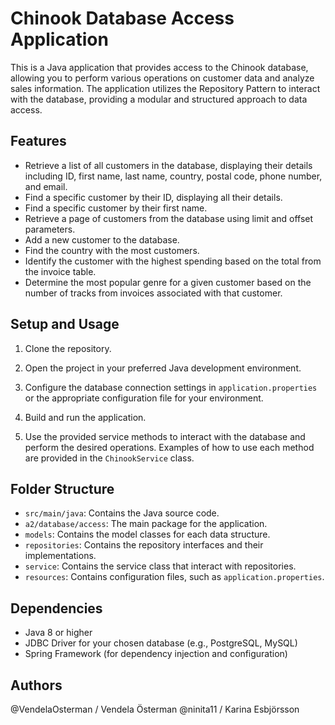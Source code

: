 # Chinook Database Access Application

This is a Java application that provides access to the Chinook database, allowing you to perform various operations on customer data and analyze sales information. The application utilizes the Repository Pattern to interact with the database, providing a modular and structured approach to data access.

## Features

- Retrieve a list of all customers in the database, displaying their details including ID, first name, last name, country, postal code, phone number, and email.
- Find a specific customer by their ID, displaying all their details.
- Find a specific customer by their first name.
- Retrieve a page of customers from the database using limit and offset parameters.
- Add a new customer to the database.
- Find the country with the most customers.
- Identify the customer with the highest spending based on the total from the invoice table.
- Determine the most popular genre for a given customer based on the number of tracks from invoices associated with that customer.

## Setup and Usage

1. Clone the repository.
2. Open the project in your preferred Java development environment.
3. Configure the database connection settings in `application.properties` or the appropriate configuration file for your environment.

4. Build and run the application.

5. Use the provided service methods to interact with the database and perform the desired operations. Examples of how to use each method are provided in the `ChinookService` class.

## Folder Structure

- `src/main/java`: Contains the Java source code.
- `a2/database/access`: The main package for the application.
 - `models`: Contains the model classes for each data structure.
 - `repositories`: Contains the repository interfaces and their implementations.
 - `service`: Contains the service class that interact with repositories.
- `resources`: Contains configuration files, such as `application.properties`.

## Dependencies

- Java 8 or higher
- JDBC Driver for your chosen database (e.g., PostgreSQL, MySQL)
- Spring Framework (for dependency injection and configuration)

## Authors

@VendelaOsterman / Vendela Österman
@ninita11 / Karina Esbjörsson
